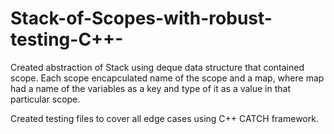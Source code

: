 # Stack-of-Scopes-with-robust-testing-C++-

Created abstraction of Stack using deque data structure that contained scope.
Each scope encapculated name of the scope and a map, where map had a name of the variables as a key and type of it as a value in that particular scope.

Created testing files to cover all edge cases using C++ CATCH framework.
